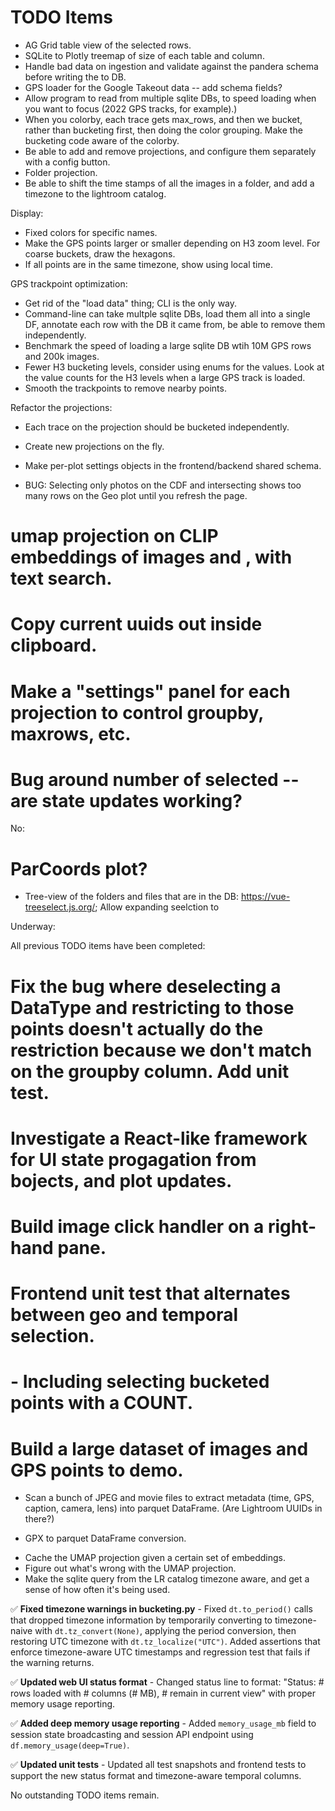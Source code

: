 # TODO Items

* AG Grid table view of the selected rows.
* SQLite to Plotly treemap of size of each table and column.
* Handle bad data on ingestion and validate against the pandera schema before writing the to DB.
* GPS loader for the Google Takeout data -- add schema fields?
* Allow program to read from multiple sqlite DBs, to speed loading when you want to focus (2022 GPS tracks, for example).)
* When you colorby, each trace gets max_rows, and then we bucket, rather than bucketing first, then doing the color grouping.  Make the bucketing code aware of the colorby.
* Be able to add and remove projections, and configure them separately with a config button.
* Folder projection.
* Be able to shift the time stamps of all the images in a folder, and add a timezone to the lightroom catalog.

Display:
* Fixed colors for specific names.
* Make the GPS points larger or smaller depending on H3 zoom level.  For coarse buckets, draw the hexagons.
* If all points are in the same timezone, show using local time.

GPS trackpoint optimization:
* Get rid of the "load data" thing; CLI is the only way.
* Command-line can take multple sqlite DBs, load them all into a single DF, annotate each row with the DB it came from, be able to remove them independently.
* Benchmark the speed of loading a large sqlite DB wtih 10M GPS rows and 200k images.
* Fewer H3 bucketing levels, consider using enums for the values.  Look at the value counts for the H3 levels when a large GPS track is loaded.
* Smooth the trackpoints to remove nearby points.

Refactor the projections:
* Each trace on the projection should be bucketed independently.
* Create new projections on the fly.
* Make per-plot settings objects in the frontend/backend shared schema.


* BUG: Selecting only photos on the CDF and intersecting shows too many rows on the Geo plot until you refresh the page.

# umap projection on CLIP embeddings of images and , with text search.
# Copy current uuids out inside clipboard.
# Make a "settings" panel for each projection to control groupby, maxrows, etc.
# Bug around number of selected -- are state updates working?

No:
# ParCoords plot?
* Tree-view of the folders and files that are in the DB: https://vue-treeselect.js.org/; Allow expanding seelction to

Underway:



All previous TODO items have been completed:

# Fix the bug where deselecting a DataType and restricting to those points doesn't actually do the restriction because we don't match on the groupby column.  Add unit test.
# Investigate a React-like framework for UI state progagation from bojects, and plot updates.
# Build image click handler on a right-hand pane.


# Frontend unit test that alternates between geo and temporal selection.
#   - Including selecting bucketed points with a COUNT.

# Build a large dataset of images and GPS points to demo.
  - Scan a bunch of JPEG and movie files to extract metadata (time, GPS, caption, camera, lens) into parquet DataFrame. (Are Lightroom UUIDs in there?)

  - GPX to parquet DataFrame conversion.


* Cache the UMAP projection given a certain set of embeddings.
* Figure out what's wrong with the UMAP projection.
* Make the sqlite query from the LR catalog timezone aware, and get a sense of how often it's being used.

✅ **Fixed timezone warnings in bucketing.py** - Fixed `dt.to_period()` calls that dropped timezone information by temporarily converting to timezone-naive with `dt.tz_convert(None)`, applying the period conversion, then restoring UTC timezone with `dt.tz_localize("UTC")`. Added assertions that enforce timezone-aware UTC timestamps and regression test that fails if the warning returns.

✅ **Updated web UI status format** - Changed status line to format: "Status: # rows loaded with # columns (# MB), # remain in current view" with proper memory usage reporting.

✅ **Added deep memory usage reporting** - Added `memory_usage_mb` field to session state broadcasting and session API endpoint using `df.memory_usage(deep=True)`.

✅ **Updated unit tests** - Updated all test snapshots and frontend tests to support the new status format and timezone-aware temporal columns.

No outstanding TODO items remain.



```

```